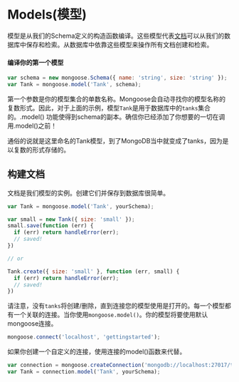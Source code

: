 # Models\(模型\)

模型是从我们的Schema定义的构造函数编译。这些模型代表[文档](http://mongoosejs.com/docs/documents.html)可以从我们的数据库中保存和检索。从数据库中依靠这些模型来操作所有文档创建和检索。

#### 编译你的第一个模型

```js
var schema = new mongoose.Schema({ name: 'string', size: 'string' });
var Tank = mongoose.model('Tank', schema);
```

第一个参数是你的模型集合的单数名称。Mongoose会自动寻找你的模型名称的复数形式。因此，对于上面的示例，模型`Tank`是用于数据库中的`tanks`集合的。.model\(\) 功能使得到schema的副本。确信你已经添加了你想要的一切在调用.model\(\)之前！

通俗的说就是这里命名的Tank模型，到了MongoDB当中就变成了tanks，因为是以复数的形式存储的。

## 构建文档

文档是我们模型的实例。创建它们并保存到数据库很简单。

```js
var Tank = mongoose.model('Tank', yourSchema);

var small = new Tank({ size: 'small' });
small.save(function (err) {
  if (err) return handleError(err);
  // saved!
})

// or

Tank.create({ size: 'small' }, function (err, small) {
  if (err) return handleError(err);
  // saved!
})
```

请注意，没有`tanks`将创建/删除，直到连接您的模型使用是打开的。每一个模型都有一个关联的连接。当你使用`mongoose.model()`。你的模型将要使用默认mongoose连接。

```js
mongoose.connect('localhost', 'gettingstarted');
```

如果你创建一个自定义的连接，使用连接的model\(\)函数来代替。

```js
var connection = mongoose.createConnection('mongodb://localhost:27017/test');
var Tank = connection.model('Tank', yourSchema);
```



